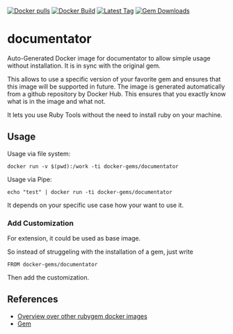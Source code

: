 [![Docker pulls](https://img.shields.io/docker/pulls/rubygem/documentator.svg)](https://hub.docker.com/r/rubygem/documentator/)
[![Docker Build](https://img.shields.io/docker/automated/rubygem/documentator.svg)](https://hub.docker.com/r/rubygem/documentator/)
[![Latest Tag](https://img.shields.io/github/tag/docker-rubygem/documentator.svg)](https://hub.docker.com/r/rubygem/documentator/)
[![Gem Downloads](https://img.shields.io/gem/dt/documentator.svg)](https://rubygems.org/gems/documentator/)
# documentator

Auto-Generated Docker image for documentator to allow simple usage without installation.
It is in sync with the original gem.

This allows to use a specific version of your favorite gem and ensures that this image will be supported in future.
The image is generated automatically from a github repository by Docker Hub.
This ensures that you exactly know what is in the image and what not.

It lets you use Ruby Tools without the need to install ruby on your machine.

## Usage

Usage via file system:

`docker run -v $(pwd):/work -ti docker-gems/documentator`

Usage via Pipe:

`echo "test" | docker run -ti docker-gems/documentator`

It depends on your specific use case how your want to use it.

### Add Customization

For extension, it could be used as base image.

So instead of struggeling with the installation of a gem, just write

`FROM docker-gems/documentator`

Then add the customization.

## References

 - [Overview over other rubygem docker images](https://github.com/thinkbot/docker-rubygem)
 - [Gem](https://rubygems.org/gems/documentator/)
